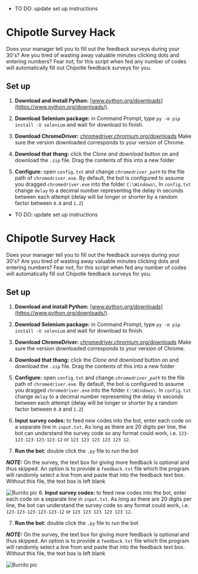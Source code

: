 - TO DO: update set up instructions

# Chipotle Survey Hack
Does your manager tell you to fill out the feedback surveys during your 30's? Are you tired of wasting away valuable minutes clicking dots and entering numbers? Fear not, for this script when fed any number of codes will automatically fill out Chipotle feedback surveys for you.

## Set up
1. **Download and install Python:** [www.python.org/downloads](https://www.python.org/downloads/).

2. **Download Selenium package:** in Command Prompt, type `py -m pip install -U selenium` and wait for download to finish.

3. **Download ChromeDriver:** [chromedriver.chromium.org/downloads](https://chromedriver.chromium.org/downloads) Make sure the version downloaded corresponds to your version of Chrome.

4. **Download that thang:** click the *Clone and download* button on and download the `.zip` file. Drag the contents of this into a new folder

5. **Configure:** open `config.txt` and change *`chromedriver_path`* to the file path of `chromedriver.exe`. By default, the bot is configured to assume you dragged `chromedriver.exe` into the folder `C:\Windows\`. In `config.txt` change `delay` to a decimal number representing the delay in seconds between each attempt (delay will be longer or shorter by a random factor between `0.8` and `1.2`)
- TO DO: update set up instructions

# Chipotle Survey Hack
Does your manager tell you to fill out the feedback surveys during your 30's? Are you tired of wasting away valuable minutes clicking dots and entering numbers? Fear not, for this script when fed any number of codes will automatically fill out Chipotle feedback surveys for you.

## Set up
1. **Download and install Python:** [www.python.org/downloads](https://www.python.org/downloads/).

2. **Download Selenium package:** in Command Prompt, type `py -m pip install -U selenium` and wait for download to finish.

3. **Download ChromeDriver:** [chromedriver.chromium.org/downloads](https://chromedriver.chromium.org/downloads) Make sure the version downloaded corresponds to your version of Chrome.

4. **Download that thang:** click the *Clone and download* button on and download the `.zip` file. Drag the contents of this into a new folder

5. **Configure:** open `config.txt` and change *`chromedriver_path`* to the file path of `chromedriver.exe`. By default, the bot is configured to assume you dragged `chromedriver.exe` into the folder `C:\Windows\`. In `config.txt` change `delay` to a decimal number representing the delay in seconds between each attempt (delay will be longer or shorter by a random factor between `0.8` and `1.2`)

6. **Input survey codes:** to feed new codes into the bot, enter each code on a separate line in `input.txt`. As long as there are 20 digits per line, the bot can understand the survey code so any format could work, i.e. `123-123-123-123-123-12` or `123 123 123 123 123 12`.

7. **Run the bot:** double click the `.py` file to run the bot


 **_NOTE:_** On the survey, the text box for giving more feedback is optional and thus skipped. An option is to provide a `feedback.txt` file which the program will randomly select a line from and paste that into the feedback text box. Without this file, the text box is left blank


![Burrito pic](https://www.pymnts.com/wp-content/uploads/2019/08/mobile-order-ahead-Chipotle-rewards-AI.jpg)
6. **Input survey codes:** to feed new codes into the bot, enter each code on a separate line in `input.txt`. As long as there are 20 digits per line, the bot can understand the survey code so any format could work, i.e. `123-123-123-123-123-12` or `123 123 123 123 123 12`.

7. **Run the bot:** double click the `.py` file to run the bot


 **_NOTE:_** On the survey, the text box for giving more feedback is optional and thus skipped. An option is to provide a `feedback.txt` file which the program will randomly select a line from and paste that into the feedback text box. Without this file, the text box is left blank


![Burrito pic](https://www.pymnts.com/wp-content/uploads/2019/08/mobile-order-ahead-Chipotle-rewards-AI.jpg)